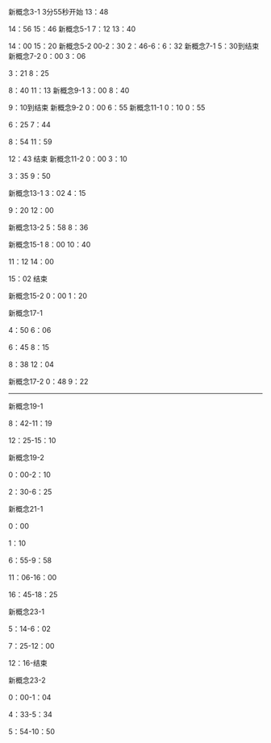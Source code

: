 新概念3-1
3分55秒开始
13：48

14：56
15：46
新概念5-1
7：12
13：40

14：00
15：20
新概念5-2
00-2：30
2：46-6：6：32
新概念7-1
5：30到结束
新概念7-2
0：00
3：06

3：21
8：25

8：40
11：13
新概念9-1
3：00
8：40

9：10到结束
新概念9-2
0：00
6：55
新概念11-1
0：10
0：55

6：25
7：44


8：54
11：59

12：43
结束
新概念11-2
0：00
3：10

3：35
9：50

新概念13-1
3：02
4：15

9：20
12：00


新概念13-2
5：58
8：36

新概念15-1
8：00
10：40

11：12
14：00

15：02
结束

新概念15-2
0：00
1：20

新概念17-1

4：50
6：06

6：45
8：15

8：38
12：04

新概念17-2
0：48
9：22

-----

新概念19-1

8：42-11：19

12：25-15：10

新概念19-2

0：00-2：10

2：30-6：25

新概念21-1

0：00

1：10

6：55-9：58

11：06-16：00

16：45-18：25

新概念23-1

5：14-6：02

7：25-12：00

12：16-结束

新概念23-2

0：00-1：04

4：33-5：34

5：54-10：50

